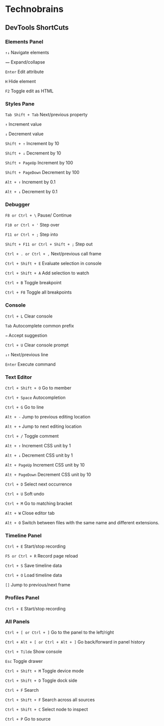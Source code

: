# Technobrains

## DevTools ShortCuts

### Elements Panel
`↑↓` Navigate elements

`→←` Expand/collapse

`Enter` Edit attribute

`H` Hide element

`F2` Toggle edit as HTML

### Styles Pane

`Tab Shift + Tab` Next/previous property

`↑` Increment value

`↓` Decrement value

`Shift + ↑` Increment by 10

`Shift + ↓` Decrement by 10

`Shift + PageUp` Increment by 100

`Shift + PageDown` Decrement by 100

`Alt + ↑` Increment by 0.1

`Alt + ↓` Decrement by 0.1

### Debugger

`F8 or Ctrl + \` Pause/ Continue

`F10 or Ctrl + '` Step over

`F11 or Ctrl + ;` Step into

`Shift + F11 or Ctrl + Shift + ;` Step out

`Ctrl + . or Ctrl + ,` Next/previous call frame

`Ctrl + Shift + E` Evaluate selection in console

`Ctrl + Shift + A` Add selection to watch

`Ctrl + B` Toggle breakpoint

`Ctrl + F8` Toggle all breakpoints

### Console

`Ctrl + L` Clear console

`Tab` Autocomplete common prefix

`→` Accept suggestion

`Ctrl + U` Clear console prompt

`↓↑` Next/previous line

`Enter` Execute command

### Text Editor
`Ctrl + Shift + O` Go to member

`Ctrl + Space` Autocompletion

`Ctrl + G` Go to line

`Alt + -` Jump to previous editing location

`Alt + +` Jump to next editing location

`Ctrl + /` Toggle comment

`Alt + ↑` Increment CSS unit by 1

`Alt + ↓` Decrement CSS unit by 1

`Alt + PageUp` Increment CSS unit by 10

`Alt + PageDown` Decrement CSS unit by 10

`Ctrl + D` Select next occurrence

`Ctrl + U` Soft undo

`Ctrl + M` Go to matching bracket

`Alt + W` Close editor tab

`Alt + O` Switch between files with the same name and different extensions.

### Timeline Panel
`Ctrl + E` Start/stop recording

`F5 or Ctrl + R` Record page reload

`Ctrl + S` Save timeline data

`Ctrl + O` Load timeline data

`[]` Jump to previous/next frame

### Profiles Panel

`Ctrl + E` Start/stop recording


### All Panels

`Ctrl + [ or Ctrl + ]` Go to the panel to the left/right

`Ctrl + Alt + [ or Ctrl + Alt + ]` Go back/forward in panel history

`Ctrl + Tilde` Show console

`Esc` Toggle drawer

`Ctrl + Shift + M` Toggle device mode

`Ctrl + Shift + D` Toggle dock side

`Ctrl + F` Search

`Ctrl + Shift + F` Search across all sources

`Ctrl + Shift + C` Select node to inspect

`Ctrl + P` Go to source